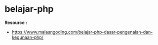 # belajar-php

**Resource :**
- https://www.malasngoding.com/belajar-php-dasar-pengenalan-dan-kegunaan-php/
